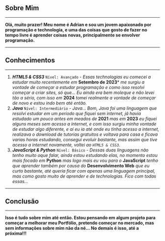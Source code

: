 ## Sobre Mim ##


---
**Olá, muito prazer! Meu nome é Adrian e sou um jovem apaixonado por programação e technologia, e uma das coisas que gosto de fazer no tempo livre é aprender coisas novas, principalmente se envolver programação.**

---
## Conhecimentos ##

---
 1. ***HTML5 & CSS3*** `Nível: Avançado` - *Essas technologias eu comecei a estudar muito recentemente em* **Setembro de 2023*** *me surgiu a vontade de começar a estudar programação e como isso resolvi começar a criar sites, só que... Eu ainda era bem moleque e não levei tão a sério, com isso em* **2024** *tomei realmente a vontade de começar de novo e estou indo bem até então.*
 2. ***Java*** ```Nível: Intermediário``` - *Java... Bom, Java foi uma linguagem que resolvi estudar em um período que fiquei sem internet, já havia estudado um pouco antes em meados de* **2021** *mas em* **2023** *eu fiquei alguns meses sem acesso a internet, e com isso surgiu minha vontade de estudar algo diferente, e aí eu ia até onde eu tinha acesso a internet, realizava o download de tutorias gratuitos e voltava para casa e ficava varias horas estudando, consegui evoluir bastante, mas assim que tive acesso a internet novamente, voltei ao ```HTML5 & CSS3```.*
 3. ***JavaScript & Python*** ```Nível: Básico``` - *Dessas duas linguagens não tenho muito oque falar, ainda estou estudando elas, no momento estou mais focado em* **Python** *mas logo mais eu vou para o* **JavaScript** *tenho que aprender também por causa do* **Desenvolvimento Web** *que eu curto bastante, até queria ficar com apenas uma linguagem principal, mas como gosto muito de aprender e de technologias. Fico com todas essas...*


---
## Conclusão ##

---
**Isso é tudo sobre mim até então. Estou pensando em algum projeto para começar a melhorar meu Portfólio, pretendo começar no mercado, mas sem informações sobre mim não da né... No demais é isso, até a próxima!!!**
